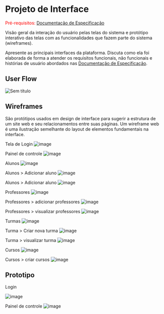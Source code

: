 
# Projeto de Interface

<span style="color:red">Pré-requisitos: <a href="2-Especificação do Projeto.md"> Documentação de Especificação</a></span>

Visão geral da interação do usuário pelas telas do sistema e protótipo interativo das telas com as funcionalidades que fazem parte do sistema (wireframes).

 Apresente as principais interfaces da plataforma. Discuta como ela foi elaborada de forma a atender os requisitos funcionais, não funcionais e histórias de usuário abordados nas <a href="2-Especificação do Projeto.md"> Documentação de Especificação</a>.

## User Flow

![Sem título](https://user-images.githubusercontent.com/34171313/236712549-ccd69643-066a-4de0-b4c1-0ed4ee4b878e.png)


## Wireframes
São protótipos usados em design de interface para sugerir a estrutura de um site web e seu relacionamentos entre suas páginas. Um wireframe web é uma ilustração semelhante do layout de elementos fundamentais na interface.


Tela de Login
![image](https://user-images.githubusercontent.com/34171313/236713491-0d1b1794-f3aa-480c-a8d0-2f14d4a22f8b.png)

Painel de controle
![image](https://user-images.githubusercontent.com/34171313/236713519-7b8f98a3-09ca-4ff7-bf65-a4ebd0e52d48.png)

Alunos
![image](https://user-images.githubusercontent.com/34171313/236713565-713ded21-530b-4ccc-999d-194f7b9866cd.png)

Alunos > Adicionar aluno
![image](https://user-images.githubusercontent.com/34171313/236713653-eb6b7c96-7fb1-471c-b21a-3a78890b634d.png)

Alunos > Adicionar aluno
![image](https://user-images.githubusercontent.com/34171313/236713682-83e4b4a0-a412-4365-b2b4-9f525dfade9b.png)

Professores
![image](https://user-images.githubusercontent.com/34171313/236713703-c70f2a67-29a9-47d1-8582-02756fd70376.png)

Professores  > adicionar professores
![image](https://user-images.githubusercontent.com/34171313/236713736-046e8816-24f4-4eb8-9500-ff86eaf620e6.png)

Professores > visualizar professores
![image](https://user-images.githubusercontent.com/34171313/236713755-56cdcaf4-87ee-4c44-b555-5550d7d2d367.png)

Turmas
![image](https://user-images.githubusercontent.com/34171313/236713794-85203f67-95bd-4691-8e5d-e06e484bb17e.png)

Turma > Criar nova turma
![image](https://user-images.githubusercontent.com/34171313/236713818-a86557dd-11bc-460a-a1ea-2df1981caddf.png)

Turma > visualizar turma
![image](https://user-images.githubusercontent.com/34171313/236713856-9eea234b-9adf-4860-8ca6-2a425007cfcf.png)

Cursos
![image](https://user-images.githubusercontent.com/34171313/236713898-87a7ca0e-d746-4a64-8377-1b6d815a1a67.png)

Cursos > criar cursos
![image](https://user-images.githubusercontent.com/34171313/236713937-a6236afb-a2e7-47ac-81fc-30d7cebbdedd.png)


## Prototipo

Login

![image](https://user-images.githubusercontent.com/34171313/236714492-3e28b2c9-2a24-4fdb-a8e0-d85237739a02.png)



Painel de controle
![image](https://user-images.githubusercontent.com/34171313/236714297-52e12c8e-b194-425b-b56a-80af4c33f419.png)

